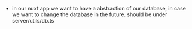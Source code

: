 - in our nuxt app we want to have a abstraction of our database, in case we want to change the database in the future. should be under server/utils/db.ts

